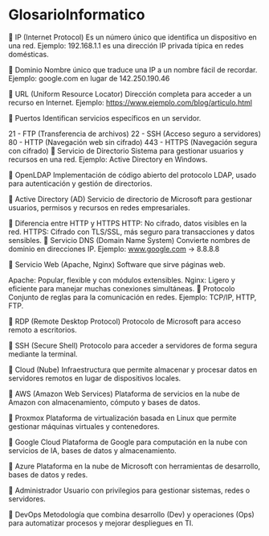 # GlosarioInformatico

🔹 IP (Internet Protocol)
Es un número único que identifica un dispositivo en una red.
Ejemplo: 192.168.1.1 es una dirección IP privada típica en redes domésticas.

🔹 Dominio
Nombre único que traduce una IP a un nombre fácil de recordar.
Ejemplo: google.com en lugar de 142.250.190.46

🔹 URL (Uniform Resource Locator)
Dirección completa para acceder a un recurso en Internet.
Ejemplo: https://www.ejemplo.com/blog/articulo.html

🔹 Puertos
Identifican servicios específicos en un servidor.

21 - FTP (Transferencia de archivos)
22 - SSH (Acceso seguro a servidores)
80 - HTTP (Navegación web sin cifrado)
443 - HTTPS (Navegación segura con cifrado)
🔹 Servicio de Directorio
Sistema para gestionar usuarios y recursos en una red.
Ejemplo: Active Directory en Windows.

🔹 OpenLDAP
Implementación de código abierto del protocolo LDAP, usado para autenticación y gestión de directorios.

🔹 Active Directory (AD)
Servicio de directorio de Microsoft para gestionar usuarios, permisos y recursos en redes empresariales.

🔹 Diferencia entre HTTP y HTTPS
HTTP: No cifrado, datos visibles en la red.
HTTPS: Cifrado con TLS/SSL, más seguro para transacciones y datos sensibles.
🔹 Servicio DNS (Domain Name System)
Convierte nombres de dominio en direcciones IP.
Ejemplo: www.google.com → 8.8.8.8

🔹 Servicio Web (Apache, Nginx)
Software que sirve páginas web.

Apache: Popular, flexible y con módulos extensibles.
Nginx: Ligero y eficiente para manejar muchas conexiones simultáneas.
🔹 Protocolo
Conjunto de reglas para la comunicación en redes.
Ejemplo: TCP/IP, HTTP, FTP.

🔹 RDP (Remote Desktop Protocol)
Protocolo de Microsoft para acceso remoto a escritorios.

🔹 SSH (Secure Shell)
Protocolo para acceder a servidores de forma segura mediante la terminal.

🔹 Cloud (Nube)
Infraestructura que permite almacenar y procesar datos en servidores remotos en lugar de dispositivos locales.

🔹 AWS (Amazon Web Services)
Plataforma de servicios en la nube de Amazon con almacenamiento, cómputo y bases de datos.

🔹 Proxmox
Plataforma de virtualización basada en Linux que permite gestionar máquinas virtuales y contenedores.

🔹 Google Cloud
Plataforma de Google para computación en la nube con servicios de IA, bases de datos y almacenamiento.

🔹 Azure
Plataforma en la nube de Microsoft con herramientas de desarrollo, bases de datos y redes.

🔹 Administrador
Usuario con privilegios para gestionar sistemas, redes o servidores.

🔹 DevOps
Metodología que combina desarrollo (Dev) y operaciones (Ops) para automatizar procesos y mejorar despliegues en TI.

